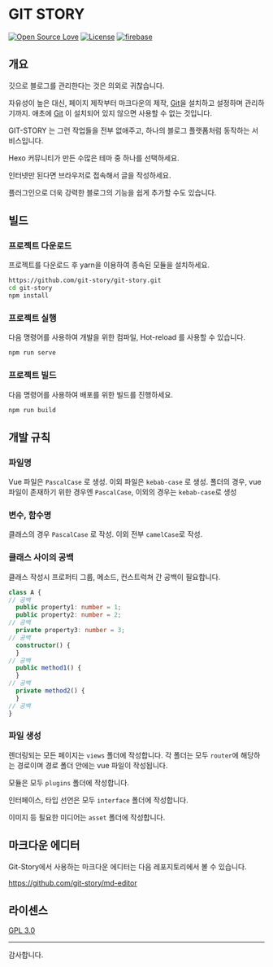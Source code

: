 # GIT STORY

[![Open Source Love](https://badges.frapsoft.com/os/v1/open-source.png?v=103)](https://github.com/ellerbrock/open-source-badges/)
[![License](https://img.shields.io/badge/License-GPL3.0-brightgreen)](./LICENSE)
[![firebase](https://img.shields.io/badge/Backend-firebase-orange)](https://firebase.google.com/?hl=ko)


## 개요
깃으로 블로그를 관리한다는 것은 의외로 귀찮습니다.

자유성이 높은 대신, 페이지 제작부터 마크다운의 제작, [Git](https://git-scm.com/)을 설치하고 설정하며 관리하기까지. 애초에 [Git](https://git-scm.com/) 이 설치되어 있지 않으면 사용할 수 없는 것입니다.

GIT-STORY 는 그런 작업들을 전부 없애주고, 하나의 블로그 플랫폼처럼 동작하는 서비스입니다.

Hexo 커뮤니티가 만든 수많은 테마 중 하나를 선택하세요.

인터넷만 된다면 브라우저로 접속해서 글을 작성하세요.

플러그인으로 더욱 강력한 블로그의 기능을 쉽게 추가할 수도 있습니다.

## 빌드

### 프로젝트 다운로드

프로젝트를 다운로드 후 yarn을 이용하여 종속된 모듈을 설치하세요.

```bash
https://github.com/git-story/git-story.git
cd git-story
npm install
```

### 프로젝트 실행

다음 명령어를 사용하여 개발을 위한 컴파일, Hot-reload 를 사용할 수 있습니다.
```bash
npm run serve
```

### 프로젝트 빌드

다음 명령어를 사용하여 배포를 위한 빌드를 진행하세요.
```bash
npm run build
```


## 개발 규칙

### 파일명

Vue 파일은 `PascalCase` 로 생성.
이외 파일은 `kebab-case` 로 생성.
폴더의 경우, vue 파일이 존재하기 위한 경우엔 `PascalCase`, 이외의 경우는 `kebab-case`로 생성

### 변수, 함수명

클래스의 경우 `PascalCase` 로 작성.
이외 전부 `camelCase`로 작성.

### 클래스 사이의 공백

클래스 작성시 프로퍼티 그룹, 메소드, 컨스트럭쳐 간 공백이 필요합니다.

```typescript
class A {
// 공백
  public property1: number = 1;
  public property2: number = 2;
// 공백
  private property3: number = 3;
// 공백
  constructor() {
  }
// 공백
  public method1() {
  }
// 공백
  private method2() {
  }
// 공백
}
```

### 파일 생성

렌더링되는 모든 페이지는 `views` 폴더에 작성합니다.
각 폴더는 모두 `router`에 해당하는 경로이며 경로  폴더 안에는 vue 파일이 작성됩니다.

모듈은 모두 `plugins` 폴더에 작성합니다.

인터페이스, 타입 선언은 모두 `interface` 폴더에 작성합니다.

이미지 등 필요한 미디어는 `asset` 폴더에 작성합니다.


## 마크다운 에디터

Git-Story에서 사용하는 마크다운 에디터는 다음 레포지토리에서 볼 수 있습니다.

https://github.com/git-story/md-editor

## 라이센스

[GPL 3.0](./LICENSE)

---
감사합니다.
